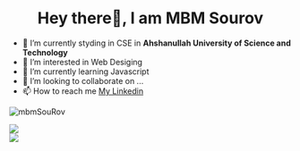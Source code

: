 <h1 align = "center"> Hey there👋, I am <b>MBM Sourov </b></h1>

- 🌱 I’m currently styding in CSE in **Ahshanullah University of Science and Technology**
- 👀 I’m interested in Web Desiging
- 🌱 I’m currently learning Javascript
- 💞️ I’m looking to collaborate on ...
- 📫 How to reach me [My Linkedin](https://www.linkedin.com/in/mbm-sourov-042698170/)

<!---
mbmSouRov/mbmSouRov is a ✨ special ✨ repository because its `README.md` (this file) appears on your GitHub profile.
You can click the Preview link to take a look at your changes.
--->

 <div>
      <p align="left">
        <img
          src="https://komarev.com/ghpvc/?username=mbmSouRov&label=Profile%20views&color=0e75b6&style=flat"
          alt="mbmSouRov"
        />
      </p>
    </div>
    <div style="display: flex; flex-direction: column">
      <div>
        <img
          align="left"
          src="https://github-readme-stats.vercel.app/api/top-langs/?username=mbmSouRov&theme=tokyonight"
        />
      </div>
      <div>
        <img
          align="left"
          src="https://github-profile-trophy.vercel.app/?username=mbmSouRov&theme=onedark&row=2&column=4&no-frame=true&margin-w=16&margin-h=16&no-bg=true"
        />
      </div>
    </div>


